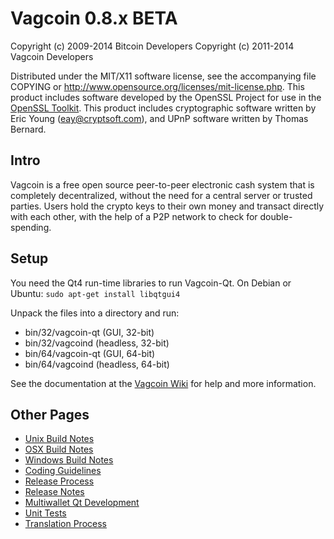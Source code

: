 Vagcoin 0.8.x BETA
====================

Copyright (c) 2009-2014 Bitcoin Developers
Copyright (c) 2011-2014 Vagcoin Developers

Distributed under the MIT/X11 software license, see the accompanying
file COPYING or http://www.opensource.org/licenses/mit-license.php.
This product includes software developed by the OpenSSL Project for use in the [OpenSSL Toolkit](http://www.openssl.org/). This product includes
cryptographic software written by Eric Young ([eay@cryptsoft.com](mailto:eay@cryptsoft.com)), and UPnP software written by Thomas Bernard.


Intro
---------------------
Vagcoin is a free open source peer-to-peer electronic cash system that is
completely decentralized, without the need for a central server or trusted
parties.  Users hold the crypto keys to their own money and transact directly
with each other, with the help of a P2P network to check for double-spending.


Setup
---------------------
You need the Qt4 run-time libraries to run Vagcoin-Qt. On Debian or Ubuntu:
	`sudo apt-get install libqtgui4`

Unpack the files into a directory and run:

- bin/32/vagcoin-qt (GUI, 32-bit)
- bin/32/vagcoind (headless, 32-bit)
- bin/64/vagcoin-qt (GUI, 64-bit)
- bin/64/vagcoind (headless, 64-bit)

See the documentation at the [Vagcoin Wiki](http://vagcoin.info)
for help and more information.


Other Pages
---------------------
- [Unix Build Notes](build-unix.md)
- [OSX Build Notes](build-osx.md)
- [Windows Build Notes](build-msw.md)
- [Coding Guidelines](coding.md)
- [Release Process](release-process.md)
- [Release Notes](release-notes.md)
- [Multiwallet Qt Development](multiwallet-qt.md)
- [Unit Tests](unit-tests.md)
- [Translation Process](translation_process.md)
